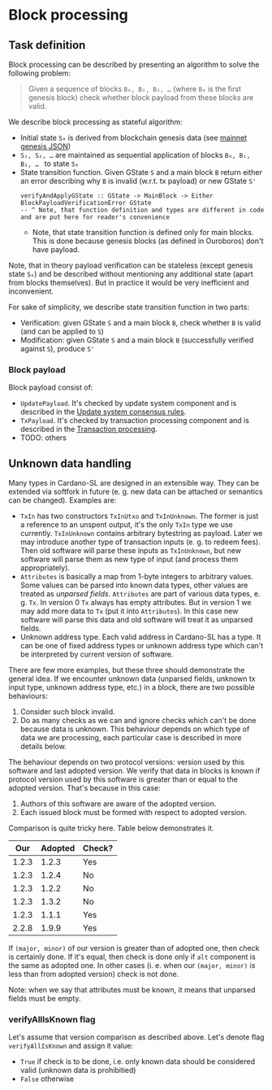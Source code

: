 # Block processing

## Task definition

Block processing can be described by presenting an algorithm to solve the following problem:

> Given a sequence of blocks `B₀, B₁, B₂, …` (where `B₀` is the first
genesis block) check whether block payload from these blocks are valid.

We describe block processing as stateful algorithm:
* Initial state `S₀` is derived from blockchain genesis data (see [mainnet genesis JSON](https://raw.githubusercontent.com/input-output-hk/cardano-sl/e7cfb1724024e0db2f25ddd2eb8f8f17c0bc497f/node/mainnet-genesis.json))
* `S₁, S₂, …` are maintained as sequential application of blocks  `B₀, B₁, B₂, … ` to state `S₀`
* State transition function. Given GState `S` and a main block `B` return either an error describing why `B` is invalid (w.r.t. tx payload) or new GState `S'`
  ```
  verifyAndApplyGState :: GState -> MainBlock -> Either BlockPayloadVerificationError GState
  -- ^ Note, that function definition and types are different in code and are put here for reader's convenience
  ```
  * Note, that state transition function is defined only for main blocks. This is done because genesis blocks 
  (as defined in Ouroboros) don't have payload.

Note, that in theory payload verification can be stateless (except genesis
state `S₀`) and be described without mentioning any additional state
(apart from blocks themselves). But in practice it would be very
inefficient and inconvenient.

For sake of simplicity, we describe state transition function in two parts:
* Verification: given GState `S` and a main block `B`, check whether `B` is valid (and can be applied to `S`)
* Modification: given GState `S` and a main block `B` (successfully verified against `S`), produce `S'`

### Block payload

Block payload consist of:
* `UpdatePayload`. 
  It's checked by update system component and is described in the [Update system consensus rules](us.md).
* `TxPayload`. 
  It's checked by transaction processing component and is described in the [Transaction processing](txp.md).
* TODO: others 

## Unknown data handling

Many types in Cardano-SL are designed in an extensible way. They can
be extended via softfork in future (e. g. new data can be attached or
semantics can be changed). Examples are:
* `TxIn` has two constructors `TxInUtxo` and `TxInUnknown`. The former
  is just a reference to an unspent output, it's the only `TxIn` type
  we use currently. `TxInUnknown` contains arbitrary bytestring as
  payload. Later we may introduce another type of transaction inputs
  (e. g. to redeem fees). Then old software will parse these inputs
  as `TxInUnknown`, but new software will parse them as new type of
  input (and process them appropriately).
* `Attributes` is basically a map from 1-byte integers to arbitrary
  values. Some values can be parsed into known data types, other
  values are treated as _unparsed fields_. `Attributes` are part of
  various data types, e. g. `Tx`. In version 0 `Tx` always has empty
  attributes. But in version 1 we may add more data to `Tx` (put it
  into `Attributes`). In this case new software will parse this data
  and old software will treat it as unparsed fields.
* Unknown address type. Each valid address in Cardano-SL has a
  type. It can be one of fixed address types or unknown address type
  which can't be interpreted by current version of software.

There are few more examples, but these three should demonstrate the
general idea. If we encounter unknown data (unparsed fields, unknown
tx input type, unknown address type, etc.) in a block, there are two
possible behaviours:
1. Consider such block invalid.
2. Do as many checks as we can and ignore checks which can't be done
   because data is unknown. This behaviour depends on which type of
   data we are processing, each particular case is described in more
   details below.

The behaviour depends on two protocol versions: version used by this
software and last adopted version. We verify that data in blocks is
known if protocol version used by this software is greater than or
equal to the adopted version. That's because in this case:

1. Authors of this software are aware of the adopted version.
2. Each issued block must be formed with respect to adopted version.

Comparison is quite tricky here. Table below demonstrates it.

| Our   | Adopted | Check? |
| ----- | ------- | ------ |
| 1.2.3 |  1.2.3  | Yes    |
| 1.2.3 |  1.2.4  | No     |
| 1.2.3 |  1.2.2  | No     |
| 1.2.3 |  1.3.2  | No     |
| 1.2.3 |  1.1.1  | Yes    |
| 2.2.8 |  1.9.9  | Yes    |

If `(major, minor)` of our version is greater than of adopted
one, then check is certainly done. If it's equal, then check is
done only if `alt` component is the same as adopted one. In
other cases (i. e. when our `(major, minor)` is less than from
adopted version) check is not done.

Note: when we say that attributes must be known, it means that
unparsed fields must be empty.

### verifyAllIsKnown flag

Let's assume that version comparison as described above.
Let's denote flag `verifyAllIsKnown` and assign it value:
* `True` if check is to be done, i.e. only known data should be considered valid (unknown data is prohibitied)
* `False` otherwise

